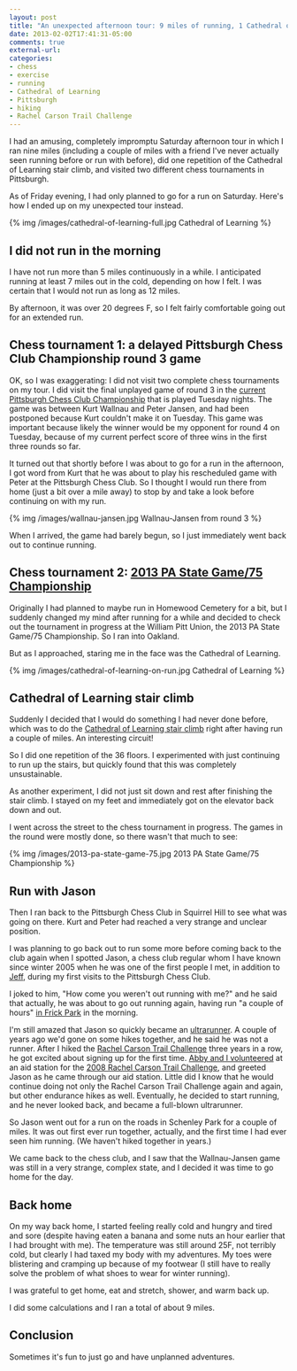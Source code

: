 ```yaml
---
layout: post
title: "An unexpected afternoon tour: 9 miles of running, 1 Cathedral of Learning stair climb, 2 chess tournaments"
date: 2013-02-02T17:41:31-05:00
comments: true
external-url: 
categories: 
- chess
- exercise
- running
- Cathedral of Learning
- Pittsburgh
- hiking
- Rachel Carson Trail Challenge
---
```

I had an amusing, completely impromptu Saturday afternoon tour in which I ran nine miles (including a couple of miles with a friend I've never actually seen running before or run with before), did one repetition of the Cathedral of Learning stair climb, and visited two different chess tournaments in Pittsburgh.

As of Friday evening, I had only planned to go for a run on Saturday. Here's how I ended up on my unexpected tour instead.

{% img /images/cathedral-of-learning-full.jpg Cathedral of Learning %}

<!--more-->

## I did not run in the morning

I have not run more than 5 miles continuously in a while. I anticipated running at least 7 miles out in the cold, depending on how I felt. I was certain that I would not run as long as 12 miles.

By afternoon, it was over 20 degrees F, so I felt fairly comfortable going out for an extended run.

## Chess tournament 1: a delayed Pittsburgh Chess Club Championship round 3 game

OK, so I was exaggerating: I did not visit two complete chess tournaments on my tour. I did visit the final unplayed game of round 3 in the [current Pittsburgh Chess Club Championship](/blog/2013/01/23/pittsburgh-chess-club-championship-2013-round-2-surviving-time-trouble/) that is played Tuesday nights. The game was between Kurt Wallnau and Peter Jansen, and had been postponed because Kurt couldn't make it on Tuesday. This game was important because likely the winner would be my opponent for round 4 on Tuesday, because of my current perfect score of three wins in the first three rounds so far.

It turned out that shortly before I was about to go for a run in the afternoon, I got word from Kurt that he was about to play his rescheduled game with Peter at the Pittsburgh Chess Club. So I thought I would run there from home (just a bit over a mile away) to stop by and take a look before continuing on with my run.

{% img /images/wallnau-jansen.jpg Wallnau-Jansen from round 3 %}

When I arrived, the game had barely begun, so I just immediately went back out to continue running.

## Chess tournament 2: [2013 PA State Game/75 Championship](http://www.pitt.edu/~schach/ChessPA/wpastate.htm)

Originally I had planned to maybe run in Homewood Cemetery for a bit, but I suddenly changed my mind after running for a while and decided to check out the tournament in progress at the William Pitt Union, the 2013 PA State Game/75 Championship. So I ran into Oakland.

But as I approached, staring me in the face was the Cathedral of Learning.

{% img /images/cathedral-of-learning-on-run.jpg Cathedral of Learning %}

## Cathedral of Learning stair climb

Suddenly I decided that I would do something I had never done before, which was to do the [Cathedral of Learning stair climb](/blog/2013/01/31/doing-an-unexpected-workout/) right after having run a couple of miles. An interesting circuit!

So I did one repetition of the 36 floors. I experimented with just continuing to run up the stairs, but quickly found that this was completely unsustainable.

As another experiment, I did not just sit down and rest after finishing the stair climb. I stayed on my feet and immediately got on the elevator back down and out.

I went across the street to the chess tournament in progress. The games in the round were mostly done, so there wasn't that much to see:

{% img /images/2013-pa-state-game-75.jpg 2013 PA State Game/75 Championship %}

## Run with Jason

Then I ran back to the Pittsburgh Chess Club in Squirrel Hill to see what was going on there. Kurt and Peter had reached a very strange and unclear position.

I was planning to go back out to run some more before coming back to the club again when I spotted Jason, a chess club regular whom I have known since winter 2005 when he was one of the first people I met, in addition to [Jeff](/blog/2012/12/18/round-6-of-pittsburgh-chess-club-tournament-playing-pragmatically/), during my first visits to the Pittsburgh Chess Club.

I joked to him, "How come you weren't out running with me?" and he said that actually, he was about to go out running again, having run "a couple of hours" [in Frick Park](/blog/2013/01/27/how-to-gut-out-the-tough-workout/) in the morning.

I'm still amazed that Jason so quickly became an [ultrarunner](http://ultrasignup.com/results_participant.aspx?fname=Jason&lname=Maruccio&age=36). A couple of years ago we'd gone on some hikes together, and he said he was not a runner. After I hiked the [Rachel Carson Trail Challenge](http://www.rachelcarsontrails.org/rct/challenge) three years in a row, he got excited about signing up for the first time. [Abby and I volunteered](http://www.rachelcarsontrails.org/rct/challenge/rctc08/volunteers) at an aid station for the [2008 Rachel Carson Trail Challenge](http://www.rachelcarsontrails.org/rct/challenge/rctc08), and greeted Jason as he came through our aid station. Little did I know that he would continue doing not only the Rachel Carson Trail Challenge again and again, but other endurance hikes as well. Eventually, he decided to start running, and he never looked back, and became a full-blown ultrarunner.

So Jason went out for a run on the roads in Schenley Park for a couple of miles. It was out first ever run together, actually, and the first time I had ever seen him running. (We haven't hiked together in years.)

We came back to the chess club, and I saw that the Wallnau-Jansen game was still in a very strange, complex state, and I decided it was time to go home for the day.

## Back home

On my way back home, I started feeling really cold and hungry and tired and sore (despite having eaten a banana and some nuts an hour earlier that I had brought with me). The temperature was still around 25F, not terribly cold, but clearly I had taxed my body with my adventures. My toes were blistering and cramping up because of my footwear (I still have to really solve the problem of what shoes to wear for winter running).

I was grateful to get home, eat and stretch, shower, and warm back up.

I did some calculations and I ran a total of about 9 miles.

## Conclusion

Sometimes it's fun to just go and have unplanned adventures.
